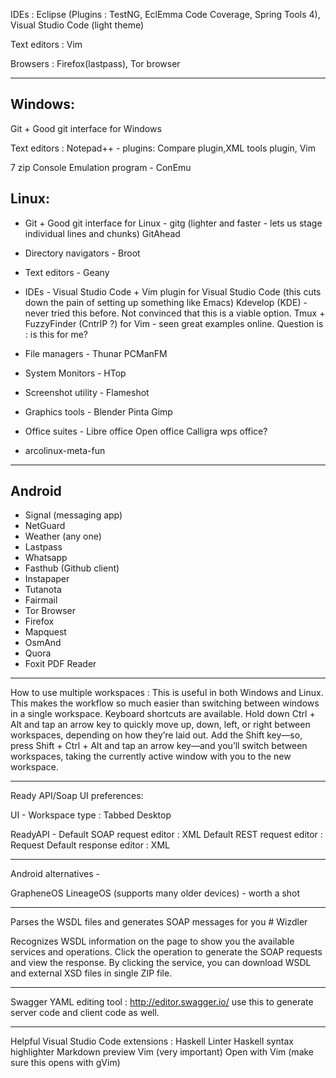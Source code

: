 IDEs : Eclipse (Plugins : TestNG, EclEmma Code Coverage, Spring Tools 4), Visual Studio Code (light theme)

Text editors : Vim

Browsers : Firefox(lastpass), Tor browser

-----------------------------------------------------------------------------------------

Windows:
-----------
Git + Good git interface for Windows

Text editors : Notepad++ - plugins: Compare plugin,XML tools plugin, 
               Vim
	       
7 zip
Console Emulation program - ConEmu

Linux:
-----------
* Git + Good git interface for Linux - gitg (lighter and faster - lets us stage individual lines and chunks)
                                     GitAhead
				     
* Directory navigators - Broot

* Text editors - Geany

* IDEs - Visual Studio Code + Vim plugin for Visual Studio Code (this cuts down the pain of setting up something like Emacs)
       Kdevelop (KDE) - never tried this before. Not convinced that this is a viable option.
       Tmux + FuzzyFinder (CntrlP ?) for Vim - seen great examples online. Question is : is this for me?
       
* File managers - Thunar
                PCManFM
		
* System Monitors - HTop  

* Screenshot utility - Flameshot

* Graphics tools - Blender
                 Pinta
                 Gimp
		 
* Office suites - Libre office
                Open office
                Calligra
                wps office?
		
* arcolinux-meta-fun

-----------------------------------------------------------------------------------------

Android
-----------

* Signal (messaging app)
* NetGuard
* Weather (any one)
* Lastpass
* Whatsapp
* Fasthub (Github client)
* Instapaper
* Tutanota
* Fairmail
* Tor Browser
* Firefox
* Mapquest
* OsmAnd
* Quora
* Foxit PDF Reader

-----------------------------------------------------------------------------------------
How to use multiple workspaces : This is useful in both Windows and Linux. This makes the workflow so much easier than switching between windows in a single workspace.
Keyboard shortcuts are available. 
Hold down Ctrl + Alt and tap an arrow key to 
quickly move up, down, left, or right between workspaces, 
depending on how they’re laid out. 
Add the Shift key—so, press Shift + Ctrl + Alt and 
tap an arrow key—and you’ll switch between workspaces, 
taking the currently active window with you to the new workspace.

-----------------------------------------------------------------------------------------
Ready API/Soap UI preferences:

UI - Workspace type : Tabbed Desktop

ReadyAPI - Default SOAP request editor : XML
           Default REST request editor : Request
           Default response editor : XML

-----------------------------------------------------------------------------------------
Android alternatives - 

GrapheneOS
LineageOS (supports many older devices) - worth a shot

-----------------------------------------------------------------------------------------
Parses the WSDL files and generates SOAP messages for you # Wizdler

Recognizes WSDL information on the page to show you the available services and operations. Click the operation to generate the SOAP requests and view the response. By clicking the service, you can download WSDL and external XSD files in single ZIP file.

-----------------------------------------------------------------------------------------
Swagger YAML  editing tool : http://editor.swagger.io/
use this to generate server code and client code as well.

-----------------------------------------------------------------------------------------
Helpful Visual Studio Code extensions :
Haskell Linter
Haskell syntax highlighter
Markdown preview
Vim (very important)
Open with Vim (make sure this opens with gVim)
